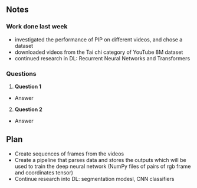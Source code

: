 ## Notes ##
### Work done last week
* investigated the performance of PIP on different videos, and chose a dataset
* downloaded videos from the Tai chi category of YouTube 8M dataset
* continued research in DL: Recurrent Neural Networks and Transformers



### Questions


1. __Question 1__

  * Answer


2. __Question 2__ 

  * Answer

## Plan ##
* Create sequences of frames from the videos
* Create a pipeline that parses data and stores the outputs which will be used to train the deep neural network (NumPy files of pairs of rgb frame and coordinates tensor)
* Continue research into DL: segmentation modesl, CNN classifiers
